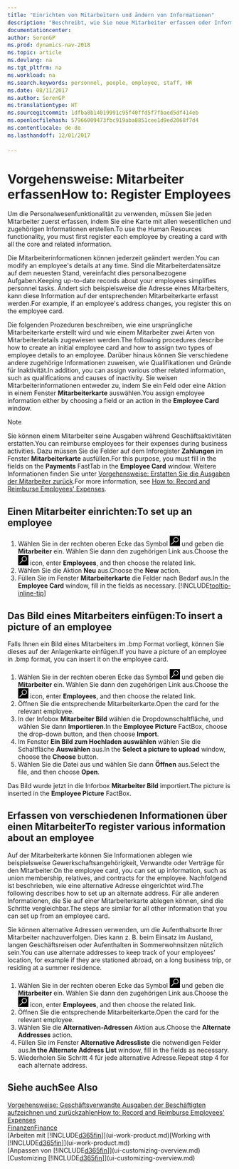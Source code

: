 ```yaml
---
title: "Einrichten von Mitarbeitern und ändern von Informationen"
description: "Beschreibt, wie Sie neue Mitarbeiter erfassen oder Informationen für vorhandene Mitarbeiter bearbeiten."
documentationcenter: 
author: SorenGP
ms.prod: dynamics-nav-2018
ms.topic: article
ms.devlang: na
ms.tgt_pltfrm: na
ms.workload: na
ms.search.keywords: personnel, people, employee, staff, HR
ms.date: 08/11/2017
ms.author: SorenGP
ms.translationtype: HT
ms.sourcegitcommit: 1dfba8b14019991c95f40ffd5f7fbaed5df414eb
ms.openlocfilehash: 57966009473fbc919aba8851cee1d9ed2068f7d4
ms.contentlocale: de-de
ms.lasthandoff: 12/01/2017

---
```

# <a name="how-to-register-employees"></a><span data-ttu-id="9edf0-103">Vorgehensweise: Mitarbeiter erfassen</span><span class="sxs-lookup"><span data-stu-id="9edf0-103">How to: Register Employees</span></span>
<span data-ttu-id="9edf0-104">Um die Personalwesenfunktionalität zu verwenden, müssen Sie jeden Mitarbeiter zuerst erfassen, indem Sie eine Karte mit allen wesentlichen und zugehörigen Informationen erstellen.</span><span class="sxs-lookup"><span data-stu-id="9edf0-104">To use the Human Resources functionality, you must first register each employee by creating a card with all the core and related information.</span></span>

<span data-ttu-id="9edf0-105">Die Mitarbeiterinformationen können jederzeit geändert werden.</span><span class="sxs-lookup"><span data-stu-id="9edf0-105">You can modify an employee's details at any time.</span></span> <span data-ttu-id="9edf0-106">Sind die Mitarbeiterdatensätze auf dem neuesten Stand, vereinfacht dies personalbezogene Aufgaben.</span><span class="sxs-lookup"><span data-stu-id="9edf0-106">Keeping up-to-date records about your employees simplifies personnel tasks.</span></span> <span data-ttu-id="9edf0-107">Ändert sich beispielsweise die Adresse eines Mitarbeiters, kann diese Information auf der entsprechenden Mitarbeiterkarte erfasst werden.</span><span class="sxs-lookup"><span data-stu-id="9edf0-107">For example, if an employee's address changes, you register this on the employee card.</span></span>

<span data-ttu-id="9edf0-108">Die folgenden Prozeduren beschreiben, wie eine ursprüngliche Mitarbeiterkarte erstellt wird und wie einem Mitarbeiter zwei Arten von Mitarbeiterdetails zugewiesen werden.</span><span class="sxs-lookup"><span data-stu-id="9edf0-108">The following procedures describe how to create an initial employee card and how to assign two types of employee details to an employee.</span></span> <span data-ttu-id="9edf0-109">Darüber hinaus können Sie verschiedene andere zugehörige Informationen zuweisen, wie Qualifikationen und Gründe für Inaktivität.</span><span class="sxs-lookup"><span data-stu-id="9edf0-109">In addition, you can assign various other related information, such as qualifications and causes of inactivity.</span></span> <span data-ttu-id="9edf0-110">Sie weisen Mitarbeiterinformationen entweder zu, indem Sie ein Feld oder eine Aktion in einem Fenster **Mitarbeiterkarte** auswählen.</span><span class="sxs-lookup"><span data-stu-id="9edf0-110">You assign employee information either by choosing a field or an action in the **Employee Card** window.</span></span>

> [!NOTE]  
> <span data-ttu-id="9edf0-111">Sie können einem Mitarbeiter seine Ausgaben während Geschäftsaktivitäten erstatten.</span><span class="sxs-lookup"><span data-stu-id="9edf0-111">You can reimburse employees for their expenses during business activities.</span></span> <span data-ttu-id="9edf0-112">Dazu müssen Sie die Felder auf dem Inforegister **Zahlungen** im Fenster **Mitarbeiterkarte** ausfüllen.</span><span class="sxs-lookup"><span data-stu-id="9edf0-112">For this purpose, you must fill in the fields on the **Payments** FastTab in the **Employee Card** window.</span></span> <span data-ttu-id="9edf0-113">Weitere Informationen finden Sie unter [Vorgehensweise: Erstatten Sie die Ausgaben der Mitarbeiter zurück](finance-how-record-reimburse-employee-expenses.md).</span><span class="sxs-lookup"><span data-stu-id="9edf0-113">For more information, see [How to: Record and Reimburse Employees' Expenses](finance-how-record-reimburse-employee-expenses.md).</span></span>

## <a name="to-set-up-an-employee"></a><span data-ttu-id="9edf0-114">Einen Mitarbeiter einrichten:</span><span class="sxs-lookup"><span data-stu-id="9edf0-114">To set up an employee</span></span>
1. <span data-ttu-id="9edf0-115">Wählen Sie in der rechten oberen Ecke das Symbol ![Nach Seite oder Bericht suchen](media/ui-search/search_small.png "Nach Seite oder Bericht suchen") und geben die **Mitarbeiter** ein. Wählen Sie dann den zugehörigen Link aus.</span><span class="sxs-lookup"><span data-stu-id="9edf0-115">Choose the ![Search for Page or Report](media/ui-search/search_small.png "Search for Page or Report icon") icon, enter **Employees**, and then choose the related link.</span></span>
2. <span data-ttu-id="9edf0-116">Wählen Sie die Aktion **Neu** aus.</span><span class="sxs-lookup"><span data-stu-id="9edf0-116">Choose the **New** action.</span></span>
3. <span data-ttu-id="9edf0-117">Füllen Sie im Fenster **Mitarbeiterkarte** die Felder nach Bedarf aus.</span><span class="sxs-lookup"><span data-stu-id="9edf0-117">In the **Employee Card** window, fill in the fields as necessary.</span></span> [!INCLUDE[tooltip-inline-tip](includes/tooltip-inline-tip_md.md)]

## <a name="to-insert-a-picture-of-an-employee"></a><span data-ttu-id="9edf0-118">Das Bild eines Mitarbeiters einfügen:</span><span class="sxs-lookup"><span data-stu-id="9edf0-118">To insert a picture of an employee</span></span>
<span data-ttu-id="9edf0-119">Falls Ihnen ein Bild eines Mitarbeiters im .bmp Format vorliegt, können Sie dieses auf der Anlagenkarte einfügen.</span><span class="sxs-lookup"><span data-stu-id="9edf0-119">If you have a picture of an employee in .bmp format, you can insert it on the employee card.</span></span>

1. <span data-ttu-id="9edf0-120">Wählen Sie in der rechten oberen Ecke das Symbol ![Nach Seite oder Bericht suchen](media/ui-search/search_small.png "Nach Seite oder Bericht suchen") und geben die **Mitarbeiter** ein. Wählen Sie dann den zugehörigen Link aus.</span><span class="sxs-lookup"><span data-stu-id="9edf0-120">Choose the ![Search for Page or Report](media/ui-search/search_small.png "Search for Page or Report icon") icon, enter **Employees**, and then choose the related link.</span></span>
2. <span data-ttu-id="9edf0-121">Öffnen Sie die entsprechende Mitarbeiterkarte.</span><span class="sxs-lookup"><span data-stu-id="9edf0-121">Open the card for the relevant employee.</span></span>
3. <span data-ttu-id="9edf0-122">In der Infobox **Mitarbeiter Bild** wählen die Dropdownschaltfläche, und wählen Sie dann **Importieren**.</span><span class="sxs-lookup"><span data-stu-id="9edf0-122">In the **Employee Picture** FactBox, choose the drop-down button, and then choose **Import**.</span></span>
4. <span data-ttu-id="9edf0-123">Im Fenster **Ein Bild zum Hochladen auswählen** wählen Sie die Schaltfläche **Auswählen** aus.</span><span class="sxs-lookup"><span data-stu-id="9edf0-123">In the **Select a picture to upload** window, choose the **Choose** button.</span></span>
5. <span data-ttu-id="9edf0-124">Wählen Sie die Datei aus und wählen Sie dann **Öffnen** aus.</span><span class="sxs-lookup"><span data-stu-id="9edf0-124">Select the file, and then choose **Open**.</span></span>

<span data-ttu-id="9edf0-125">Das Bild wurde jetzt in die Inforbox **Mitarbeiter Bild** importiert.</span><span class="sxs-lookup"><span data-stu-id="9edf0-125">The picture is inserted in the **Employee Picture** FactBox.</span></span>

## <a name="to-register-various-information-about-an-employee"></a><span data-ttu-id="9edf0-126">Erfassen von verschiedenen Informationen über einen Mitarbeiter</span><span class="sxs-lookup"><span data-stu-id="9edf0-126">To register various information about an employee</span></span>
<span data-ttu-id="9edf0-127">Auf der Mitarbeiterkarte können Sie Informationen ablegen wie beispielsweise Gewerkschaftsangehörigkeit, Verwandte oder Verträge für den Mitarbeiter.</span><span class="sxs-lookup"><span data-stu-id="9edf0-127">On the employee card, you can set up information, such as union membership, relatives, and contracts for the employee.</span></span> <span data-ttu-id="9edf0-128">Nachfolgend ist beschrieben, wie eine alternative Adresse eingerichtet wird.</span><span class="sxs-lookup"><span data-stu-id="9edf0-128">The following describes how to set up an alternate address.</span></span> <span data-ttu-id="9edf0-129">Für alle anderen Informationen, die Sie auf einer Mitarbeiterkarte ablegen können, sind die Schritte vergleichbar.</span><span class="sxs-lookup"><span data-stu-id="9edf0-129">The steps are similar for all other information that you can set up from an employee card.</span></span>

<span data-ttu-id="9edf0-130">Sie können alternative Adressen verwenden, um die Aufenthaltsorte Ihrer Mitarbeiter nachzuverfolgen. Dies kann z. B. beim Einsatz im Ausland, langen Geschäftsreisen oder Aufenthalten in Sommerwohnsitzen nützlich sein.</span><span class="sxs-lookup"><span data-stu-id="9edf0-130">You can use alternate addresses to keep track of your employees’ location, for example if they are stationed abroad, on a long business trip, or residing at a summer residence.</span></span>

1. <span data-ttu-id="9edf0-131">Wählen Sie in der rechten oberen Ecke das Symbol ![Nach Seite oder Bericht suchen](media/ui-search/search_small.png "Nach Seite oder Bericht suchen") und geben die **Mitarbeiter** ein. Wählen Sie dann den zugehörigen Link aus.</span><span class="sxs-lookup"><span data-stu-id="9edf0-131">Choose the ![Search for Page or Report](media/ui-search/search_small.png "Search for Page or Report icon") icon, enter **Employees**, and then choose the related link.</span></span>
2. <span data-ttu-id="9edf0-132">Öffnen Sie die entsprechende Mitarbeiterkarte.</span><span class="sxs-lookup"><span data-stu-id="9edf0-132">Open the card for the relevant employee.</span></span>
3. <span data-ttu-id="9edf0-133">Wählen Sie die **Alternativen-Adressen** Aktion aus.</span><span class="sxs-lookup"><span data-stu-id="9edf0-133">Choose the **Alternate Addresses** action.</span></span>
4. <span data-ttu-id="9edf0-134">Füllen Sie im Fenster **Alternative Adressliste** die notwendigen Felder aus.</span><span class="sxs-lookup"><span data-stu-id="9edf0-134">**In the Alternate Address List** window, fill in the fields as necessary.</span></span>
5. <span data-ttu-id="9edf0-135">Wiederholen Sie Schritt 4 für jede alternative Adresse.</span><span class="sxs-lookup"><span data-stu-id="9edf0-135">Repeat step 4 for each alternate address.</span></span>

## <a name="see-also"></a><span data-ttu-id="9edf0-136">Siehe auch</span><span class="sxs-lookup"><span data-stu-id="9edf0-136">See Also</span></span>
[<span data-ttu-id="9edf0-137">Vorgehensweise: Geschäftsverwandte Ausgaben der Beschäftigten aufzeichnen und zurückzahlen</span><span class="sxs-lookup"><span data-stu-id="9edf0-137">How to: Record and Reimburse Employees' Expenses</span></span>](finance-how-record-reimburse-employee-expenses.md)  
[<span data-ttu-id="9edf0-138">Finanzen</span><span class="sxs-lookup"><span data-stu-id="9edf0-138">Finance</span></span>](finance.md)  
<span data-ttu-id="9edf0-139">[Arbeiten mit [!INCLUDE[d365fin](includes/d365fin_md.md)]](ui-work-product.md)</span><span class="sxs-lookup"><span data-stu-id="9edf0-139">[Working with [!INCLUDE[d365fin](includes/d365fin_md.md)]](ui-work-product.md)</span></span>  
<span data-ttu-id="9edf0-140">[Anpassen von [!INCLUDE[d365fin](includes/d365fin_md.md)]](ui-customizing-overview.md)</span><span class="sxs-lookup"><span data-stu-id="9edf0-140">[Customizing [!INCLUDE[d365fin](includes/d365fin_md.md)]](ui-customizing-overview.md)</span></span>

